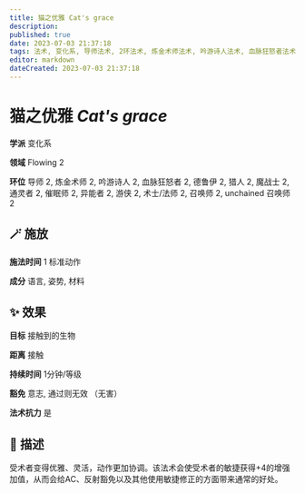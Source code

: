 ```yaml
---
title: 猫之优雅 Cat's grace
description: 
published: true
date: 2023-07-03 21:37:18
tags: 法术, 变化系, 导师法术, 2环法术, 炼金术师法术, 吟游诗人法术, 血脉狂怒者法术, 德鲁伊法术, 猎人法术, 魔战士法术, 通灵者法术, 催眠师法术, 异能者法术, 游侠法术, 术士/法师法术, 召唤师法术, unchained 召唤师法术, Flowing
editor: markdown
dateCreated: 2023-07-03 21:37:18
---
```


# **猫之优雅** *Cat's grace*

**学派** 变化系 

**领域** Flowing 2

**环位** 导师 2, 炼金术师 2, 吟游诗人 2, 血脉狂怒者 2, 德鲁伊 2, 猎人 2, 魔战士 2, 通灵者 2, 催眠师 2, 异能者 2, 游侠 2, 术士/法师 2, 召唤师 2, unchained 召唤师 2

## 🪄 施放

**施法时间** 1 标准动作

**成分** 语言, 姿势, 材料

## ✨ 效果 

**目标** 接触到的生物 

**距离** 接触  

**持续时间** 1分钟/等级 

**豁免** 意志, 通过则无效 （无害）

**法术抗力** 是

## 📖 描述

受术者变得优雅、灵活，动作更加协调。该法术会使受术者的敏捷获得+4的增强加值，从而会给AC、反射豁免以及其他使用敏捷修正的方面带来通常的好处。
    